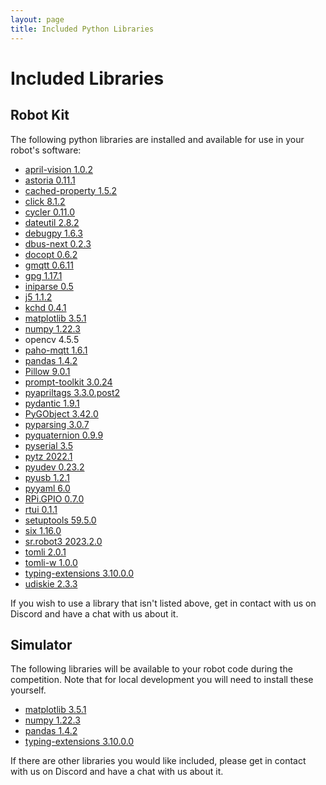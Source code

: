 ```yaml
---
layout: page
title: Included Python Libraries
---
```


Included Libraries
==================

Robot Kit
---------

The following python libraries are installed and available for use in your robot's software:
<!-- cspell:disable -->

* [april-vision 1.0.2](https://pypi.org/project/april-vision)
* [astoria 0.11.1](https://pypi.org/project/astoria)
* [cached-property 1.5.2](https://pypi.org/project/cached-property)
* [click 8.1.2](https://pypi.org/project/click)
* [cycler 0.11.0](https://pypi.org/project/cycler)
* [dateutil 2.8.2](https://pypi.org/project/python-dateutil)
* [debugpy 1.6.3](https://pypi.org/project/debugpy)
* [dbus-next 0.2.3](https://pypi.org/project/dbus-next)
* [docopt 0.6.2](https://pypi.org/project/docopt)
* [gmqtt 0.6.11](https://pypi.org/project/gmqtt)
* [gpg 1.17.1](https://pypi.org/project/gpg)
* [iniparse 0.5](https://pypi.org/project/iniparse)
* [j5 1.1.2](https://pypi.org/project/j5)
* [kchd 0.4.1](https://pypi.org/project/kchd)
* [matplotlib 3.5.1](https://pypi.org/project/matplotlib)
* [numpy 1.22.3](https://pypi.org/project/numpy)
* opencv 4.5.5
* [paho-mqtt 1.6.1](https://pypi.org/project/paho-mqtt)
* [pandas 1.4.2](https://pypi.org/project/pandas)
* [Pillow 9.0.1](https://pypi.org/project/Pillow)
* [prompt-toolkit 3.0.24](https://pypi.org/project/prompt-toolkit)
* [pyapriltags 3.3.0.post2](https://pypi.org/project/pyapriltags)
* [pydantic 1.9.1](https://pypi.org/project/pydantic)
* [PyGObject 3.42.0](https://pypi.org/project/PyGObject)
* [pyparsing 3.0.7](https://pypi.org/project/pyparsing)
* [pyquaternion 0.9.9](https://pypi.org/project/pyquaternion)
* [pyserial 3.5](https://pypi.org/project/pyserial)
* [pytz 2022.1](https://pypi.org/project/pytz)
* [pyudev 0.23.2](https://pypi.org/project/pyudev)
* [pyusb 1.2.1](https://pypi.org/project/pyusb)
* [pyyaml 6.0](https://pypi.org/project/PyYAML)
* [RPi.GPIO 0.7.0](https://pypi.org/project/rpi.gpio)
* [rtui 0.1.1](https://pypi.org/project/rtui)
* [setuptools 59.5.0](https://pypi.org/project/setuptools)
* [six 1.16.0](https://pypi.org/project/six)
* [sr.robot3 2023.2.0](https://pypi.org/project/sr.robot3)
* [tomli 2.0.1](https://pypi.org/project/tomli)
* [tomli-w 1.0.0](https://pypi.org/project/tomli-w)
* [typing-extensions 3.10.0.0](https://pypi.org/project/typing-extensions)
* [udiskie 2.3.3](https://pypi.org/project/udiskie)
<!-- cspell:enable -->

If you wish to use a library that isn't listed above, get in contact with us on Discord and have a chat with us about it.

Simulator
---------

The following libraries will be available to your robot code during the
competition. Note that for local development you will need to install these
yourself.

<!-- updating this list? Also update https://github.com/srobo/competition-simulator/blob/master/libraries.txt -->
<!-- cspell:disable -->

* [matplotlib 3.5.1](https://pypi.org/project/matplotlib/3.5.1/)
* [numpy 1.22.3](https://pypi.org/project/numpy/1.22.3/)
* [pandas 1.4.2](https://pypi.org/project/pandas/1.4.2/)
* [typing-extensions 3.10.0.0](https://pypi.org/project/typing-extensions/3.10.0.0/)
<!-- cspell:enable -->

If there are other libraries you would like included, please get in contact with
us on Discord and have a chat with us about it.
